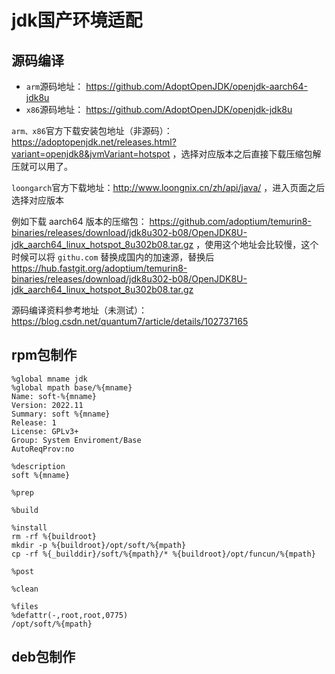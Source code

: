 # jdk国产环境适配

## 源码编译

* `arm`源码地址： https://github.com/AdoptOpenJDK/openjdk-aarch64-jdk8u
* `x86`源码地址： https://github.com/AdoptOpenJDK/openjdk-jdk8u

`arm、x86`官方下载安装包地址（非源码）：https://adoptopenjdk.net/releases.html?variant=openjdk8&jvmVariant=hotspot  ，选择对应版本之后直接下载压缩包解压就可以用了。

`loongarch`官方下载地址：http://www.loongnix.cn/zh/api/java/ ，进入页面之后选择对应版本

例如下载 aarch64 版本的压缩包： https://github.com/adoptium/temurin8-binaries/releases/download/jdk8u302-b08/OpenJDK8U-jdk_aarch64_linux_hotspot_8u302b08.tar.gz  ，使用这个地址会比较慢，这个时候可以将 `githu.com` 替换成国内的加速源，替换后 https://hub.fastgit.org/adoptium/temurin8-binaries/releases/download/jdk8u302-b08/OpenJDK8U-jdk_aarch64_linux_hotspot_8u302b08.tar.gz

源码编译资料参考地址（未测试）：https://blog.csdn.net/quantum7/article/details/102737165

## rpm包制作

```text
%global mname jdk
%global mpath base/%{mname}
Name: soft-%{mname}
Version: 2022.11
Summary: soft %{mname}
Release: 1
License: GPLv3+
Group: System Enviroment/Base
AutoReqProv:no

%description
soft %{mname}

%prep

%build

%install
rm -rf %{buildroot}
mkdir -p %{buildroot}/opt/soft/%{mpath}
cp -rf %{_builddir}/soft/%{mpath}/* %{buildroot}/opt/funcun/%{mpath}

%post

%clean

%files
%defattr(-,root,root,0775)
/opt/soft/%{mpath}
```

## deb包制作